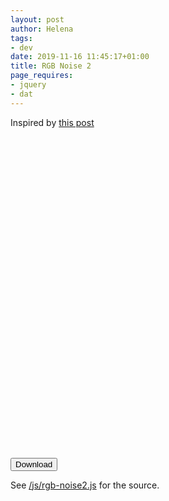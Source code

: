 ```yaml
---
layout: post
author: Helena
tags:
- dev
date: 2019-11-16 11:45:17+01:00
title: RGB Noise 2
page_requires:
- jquery
- dat
---
```


Inspired by [this post](https://www.reddit.com/r/generative/comments/e8iax2/rgb_burn_holes/)

<style type="text/css">
.multiply { background: white;  }
.multiply path { mix-blend-mode: multiply;  }
.multiply circle { mix-blend-mode: multiply;  }

.screen { background: black;  }
.screen path { mix-blend-mode: screen;  }
.screen circle { mix-blend-mode: screen;  }
</style>

<svg id="plot" width="500" height="500" viewBox="0 0 540 540"
     xmlns="http://www.w3.org/2000/svg">
</svg>

<button id="download">Download</button>
<script src="/js/download-svg.js"></script>
<script type="text/javascript">
bindDownloadButton("download", "plot");
</script>


<script src="/js/rgb-noise2.js"></script>
See [/js/rgb-noise2.js](/js/rgb-noise2.js) for the source.


